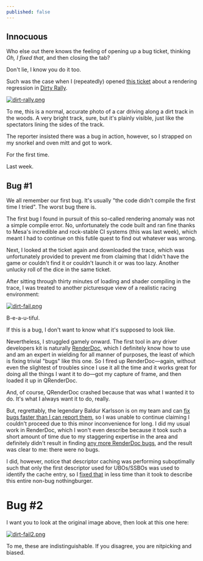 ```yaml
---
published: false
---
```

## Innocuous

Who else out there knows the feeling of opening up a bug ticket, thinking *Oh, I fixed that*, and then closing the tab?

Don't lie, I know you do it too.

Such was the case when I (repeatedly) opened [this ticket](https://gitlab.freedesktop.org/mesa/mesa/-/issues/6618) about a rendering regression in [Dirty Rally](https://store.steampowered.com/app/310560/DiRT_Rally/).

[![dirt-rally.png](https://gitlab.freedesktop.org/mesa/mesa/uploads/69e06e2baee9ab63489fdec5c96554b8/Bildschirmfoto_vom_2022-05-31_23-56-24.png)](https://gitlab.freedesktop.org/mesa/mesa/uploads/69e06e2baee9ab63489fdec5c96554b8/Bildschirmfoto_vom_2022-05-31_23-56-24.png)

To me, this is a normal, accurate photo of a car driving along a dirt track in the woods. A very bright track, sure, but it's plainly visible, just like the spectators lining the sides of the track.

The reporter insisted there was a bug in action, however, so I strapped on my snorkel and oven mitt and got to work.

For the first time.

Last week.

## Bug #1

We all remember our first bug. It's usually "the code didn't compile the first time I tried". The worst bug there is.

The first bug I found in pursuit of this so-called rendering anomaly was not a simple compile error. No, unfortunately the code built and ran fine thanks to Mesa's incredible and rock-stable CI systems (this was last week), which meant I had to continue on this futile quest to find out whatever was wrong.

Next, I looked at the ticket again and downloaded the trace, which was unfortunately provided to prevent me from claiming that I didn't have the game or couldn't find it or couldn't launch it or was too lazy. Another unlucky roll of the dice in the same ticket.

After sitting through thirty minutes of loading and shader compiling in the trace, I was treated to another picturesque view of a realistic racing environment:

[![dirt-fail.png]({{site.url}}/assets/dirt-fail.png)]({{site.url}}/assets/dirt-fail.png)

B-e-a-u-tiful.

If this is a bug, I don't want to know what it's supposed to look like.

Nevertheless, I struggled gamely onward. The first tool in any driver developers kit is naturally [RenderDoc](https://renderdoc.org/), which I definitely know how to use and am an expert in wielding for all manner of purposes, the least of which is fixing trivial "bugs" like this one. So I fired up RenderDoc—again, without even the slightest of troubles since I use it all the time and it works great for doing all the things I want it to do—got my capture of frame, and then loaded it up in QRenderDoc.

And, of course, QRenderDoc crashed because that was what I wanted it to do. It's what I always want it to do, really.

But, regrettably, the legendary Baldur Karlsson is on my team and can [fix bugs faster than I can report them](https://github.com/baldurk/renderdoc/commit/dc7d79a50a09026f121fc8590f46e2416bb2a7ad), so I was unable to continue claiming I couldn't proceed due to this minor inconvenience for long. I did my usual work in RenderDoc, which I won't even describe because it took such a short amount of time due to my staggering expertise in the area and definitely didn't result in finding [any more RenderDoc bugs](https://github.com/baldurk/renderdoc/commit/7142bf16e0fad6501b9632e7d7abcbdf027a8e86), and the result was clear to me: there were no bugs.

I did, however, notice that descriptor caching was performing suboptimally such that only the first descriptor used for UBOs/SSBOs was used to identify the cache entry, so I [fixed that](https://gitlab.freedesktop.org/mesa/mesa/-/merge_requests/16927) in less time than it took to describe this entire non-bug nothingburger.

# Bug #2

I want you to look at the original image above, then look at this one here:

[![dirt-fail2.png]({{site.url}}/assets/dirt-fail2.png)]({{site.url}}/assets/dirt-fail2.png)

To me, these are indistinguishable. If you disagree, you are nitpicking and biased.